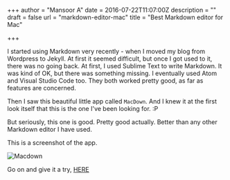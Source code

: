 +++
author = "Mansoor A"
date = 2016-07-22T11:07:00Z
description = ""
draft = false
url = "markdown-editor-mac"
title = "Best Markdown editor for Mac"

+++


I started using Markdown very recently - when I moved my blog from Wordpress to Jekyll. At first it seemed difficult, but once I got used to it, there was no going back.  At first, I used Sublime Text to write Markdown. It was kind of OK, but there was something missing. I eventually used Atom and Visual Studio Code too. They both worked pretty good, as far as features are concerned.  

Then I saw this beautiful little app called `MacDown`. And I knew it at the first look itself that this is the one I've been looking for. :P   

But seriously, this one is good. Pretty good actually. Better than any other Markdown editor I have used. 

This is a screenshot of the app.

![Macdown](https://cdn.esc.sh/jekyll/other/macdown.png)

Go on and give it a try, [HERE](http://macdown.uranusjr.com/)

